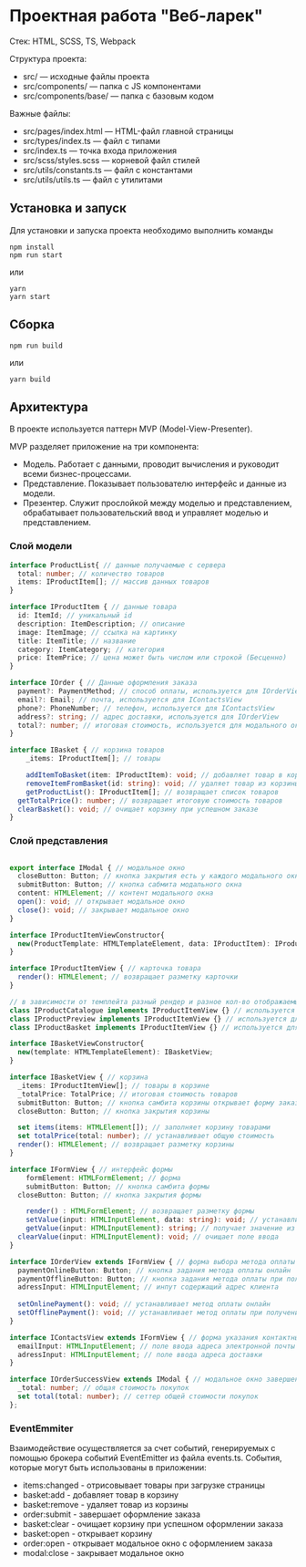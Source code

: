 # Проектная работа "Веб-ларек"

Стек: HTML, SCSS, TS, Webpack

Структура проекта:
- src/ — исходные файлы проекта
- src/components/ — папка с JS компонентами
- src/components/base/ — папка с базовым кодом

Важные файлы:
- src/pages/index.html — HTML-файл главной страницы
- src/types/index.ts — файл с типами
- src/index.ts — точка входа приложения
- src/scss/styles.scss — корневой файл стилей
- src/utils/constants.ts — файл с константами
- src/utils/utils.ts — файл с утилитами

## Установка и запуск
Для установки и запуска проекта необходимо выполнить команды

```
npm install
npm run start
```

или

```
yarn
yarn start
```
## Сборка

```
npm run build
```

или

```
yarn build
```

## Архитектура 
В проекте используется паттерн MVP (Model-View-Presenter).

MVP разделяет приложение на три компонента:
- Модель. Работает с данными, проводит вычисления и руководит всеми бизнес-процессами. 
- Представление. Показывает пользователю интерфейс и данные из модели. 
- Презентер. Служит прослойкой между моделью и представлением, обрабатывает пользовательский ввод и управляет моделью и представлением.

### Слой модели

```ts
interface ProductList{ // данные получаемые с сервера
  total: number; // количество товаров
  items: IProductItem[]; // массив данных товаров
}

interface IProductItem { // данные товара
  id: ItemId; // уникальный id 
  description: ItemDescription; // описание
  image: ItemImage; // ссылка на картинку 
  title: ItemTitle; // название 
  category: ItemCategory; // категория 
  price: ItemPrice; // цена может быть числом или строкой (Бесценно)
}

interface IOrder { // Данные оформления заказа
  payment?: PaymentMethod; // способ оплаты, используется для IOrderView
  email?: Email; // почта, используется для IContactsView
  phone?: PhoneNumber; // телефон, используется для IContactsView
  address?: string; // адрес доставки, используется для IOrderView
  total?: number; // итоговая стоимость, используется для модального окна при успешной оплате
}

interface IBasket { // корзина товаров
	_items: IProductItem[]; // товары 

	addItemToBasket(item: IProductItem): void; // добавляет товар в корзину
	removeItemFromBasket(id: string): void; // удаляет товар из корзины
	getProductList(): IProductItem[]; // возвращает список товаров
  getTotalPrice(): number; // возвращает итоговую стоимость товаров 
  clearBasket(): void; // очищает корзину при успешном заказе
}
```
### Слой представления 
```ts

export interface IModal { // модальное окно
  closeButton: Button; // кнопка закрытия есть у каждого модального окна
  submitButton: Button; // кнопка сабмита модального окна
  content: HTMLElement; // контент модального окна
  open(): void; // открывает модальное окно
  close(): void; // закрывает модальное окно
}

interface IProductItemViewConstructor{
  new(ProductTemplate: HTMLTemplateElement, data: IProductItem): IProductItemView; // конструктор карточки
}

interface IProductItemView { // карточка товара 
  render(): HTMLElement; // возвращает разметку карточки
}

// в зависимости от темплейта разный рендер и разное кол-во отображаемых данных
class IProductCatalogue implements IProductItemView {} // используется для отображения карточки в каталоге товаров
class IProductPreview implements IProductItemView {} // используется для отображения карточки в модальном окне
class IProductBasket implements IProductItemView {} // используется для отображения карточки в корзине

interface IBasketViewСonstructor{
  new(template: HTMLTemplateElement): IBasketView;
}

interface IBasketView { // корзина 
  _items: IProductItemView[]; // товары в корзине 
  _totalPrice: TotalPrice; // итоговая стоимость товаров
  submitButton: Button; // кнопка самбита корзины открывает форму заказа
  closeButton: Button; // кнопка закрытия корзины 

  set items(items: HTMLElement[]); // заполняет корзину товарами
  set totalPrice(total: number); // устанавливает общую стоимость 
  render(): HTMLElement; // возвращает разметку корзины
}

interface IFormView { // интерфейс формы
	formElement: HTMLFormElement; // форма 
	submitButton: Button; // кнопка самбита формы
  closeButton: Button; // кнопка закрытия формы

	render() : HTMLFormElement; // возвращает разметку формы
	setValue(input: HTMLInputElement, data: string): void; // устанавливает значение в поле ввода 
	getValue(input: HTMLInputElement): string; // получает значение из поля ввода
  clearValue(input: HTMLInputElement): void; // очищает поле ввода
}

interface IOrderView extends IFormView { // форма выбора метода оплаты и указания адреса доставки
  paymentOnlineButton: Button; // кнопка задания метода оплаты онлайн
  paymentOfflineButton: Button; // кнопка задания метода оплаты при получении 
  adressInput: HTMLInputElement; // инпут содержащий адрес клиента
 
  setOnlinePayment(): void; // устанавливает метод оплаты онлайн
  setOfflinePayment(): void; // устанавливает метод оплаты при получении 
}

interface IContactsView extends IFormView { // форма указания контактных данных
  emailInput: HTMLInputElement; // поле ввода адреса электронной почты 
  adressInput: HTMLInputElement; // поле ввода адреса доставки 
}

interface IOrderSuccessView extends IModal { // модальное окно завершения оплаты 
  _total: number; // общая стоимость покупок
  set total(total: number); // сеттер общей стоимости покупок
};
```
### EventEmmiter

Взаимодействие осуществляется за счет событий, генерируемых с помощью брокера событий EventEmitter из файла events.ts. 
События, которые могут быть использованы в приложении:

- items:changed - отрисовывает товары при загрузке страницы
- basket:add - добавляет товар в корзину
- basket:remove - удаляет товар из корзины
- order:submit - завершает оформление заказа
- basket:clear - очищает корзину при успешном оформлении заказа 
- basket:open - открывает корзину 
- order:open - открывает модальное окно с оформлением заказа 
- modal:close - закрывает модальное окно 

